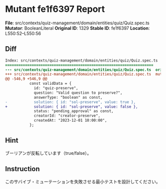 # Mutant fe1f6397 Report

**File**: src/contexts/quiz-management/domain/entities/quiz/Quiz.spec.ts
**Mutator**: BooleanLiteral
**Original ID**: 1329
**Stable ID**: fe1f6397
**Location**: L550:52–L550:56

## Diff

```diff
Index: src/contexts/quiz-management/domain/entities/quiz/Quiz.spec.ts
===================================================================
--- src/contexts/quiz-management/domain/entities/quiz/Quiz.spec.ts	original
+++ src/contexts/quiz-management/domain/entities/quiz/Quiz.spec.ts	mutated #1329
@@ -546,9 +546,9 @@
           const validData = {
             id: "quiz-preserve",
             question: "Valid question to preserve?",
             answerType: "boolean" as const,
-            solution: { id: "sol-preserve", value: true },
+            solution: { id: "sol-preserve", value: false },
             status: "pending_approval" as const,
             creatorId: "creator-preserve",
             createdAt: "2023-12-01 10:00:00",
           };
```

## Hint

ブーリアンが反転しています（true/false）。

## Instruction

このサバイブ・ミューテーションを失敗させる最小テストを設計してください。
